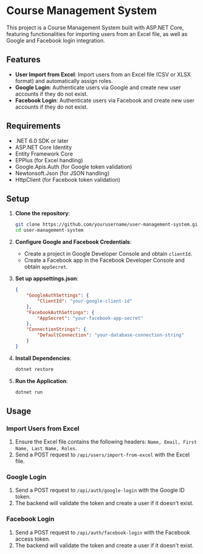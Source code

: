 # Course Management System

This project is a Course Management System built with ASP.NET Core, featuring functionalities for importing users from an Excel file, as well as Google and Facebook login integration.

## Features

- **User Import from Excel**: Import users from an Excel file (CSV or XLSX format) and automatically assign roles.
- **Google Login**: Authenticate users via Google and create new user accounts if they do not exist.
- **Facebook Login**: Authenticate users via Facebook and create new user accounts if they do not exist.

## Requirements

- .NET 6.0 SDK or later
- ASP.NET Core Identity
- Entity Framework Core
- EPPlus (for Excel handling)
- Google.Apis.Auth (for Google token validation)
- Newtonsoft.Json (for JSON handling)
- HttpClient (for Facebook token validation)

## Setup

1. **Clone the repository**:
    ```sh
    git clone https://github.com/yourusername/user-management-system.git
    cd user-management-system
    ```

2. **Configure Google and Facebook Credentials**:
    - Create a project in Google Developer Console and obtain `clientId`.
    - Create a Facebook app in the Facebook Developer Console and obtain `appSecret`.

3. **Set up appsettings.json**:
    ```json
    {
        "GoogleAuthSettings": {
            "ClientId": "your-google-client-id"
        },
        "FacebookAuthSettings": {
            "AppSecret": "your-facebook-app-secret"
        },
        "ConnectionStrings": {
            "DefaultConnection": "your-database-connection-string"
        }
    }
    ```

4. **Install Dependencies**:
    ```sh
    dotnet restore
    ```

5. **Run the Application**:
    ```sh
    dotnet run
    ```

## Usage

### Import Users from Excel

1. Ensure the Excel file contains the following headers: `Name, Email, First Name, Last Name, Roles`.
2. Send a POST request to `/api/users/import-from-excel` with the Excel file.

### Google Login

1. Send a POST request to `/api/auth/google-login` with the Google ID token.
2. The backend will validate the token and create a user if it doesn't exist.

### Facebook Login

1. Send a POST request to `/api/auth/facebook-login` with the Facebook access token.
2. The backend will validate the token and create a user if it doesn't exist.
